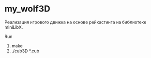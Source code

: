 # my_wolf3D

Реализация игрового движка на основе рейкастинга на библиотеке miniLibX.

Run
  1. make
  2. ./cub3D *.cub

